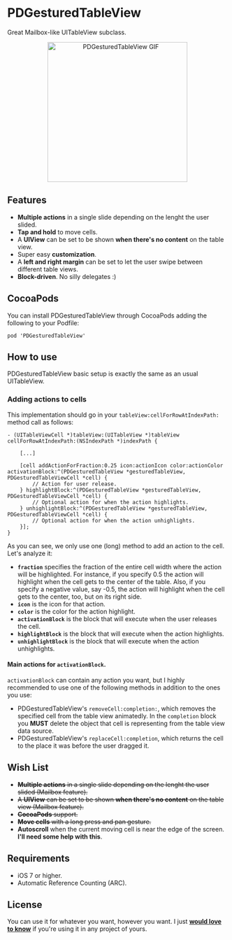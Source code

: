 PDGesturedTableView
===================

Great Mailbox-like UITableView subclass.

<p align="center">
	<img src="https://raw.github.com/Dromaguirre/PDGesturedTableView/master/Images/1.gif" alt="PDGesturedTableView GIF" title="PDGesturedTableView GIF" width="320px" />
</p>

## Features

- **Multiple actions** in a single slide depending on the lenght the user slided.
- **Tap and hold** to move cells.
- A **UIView** can be set to be shown **when there's no content** on the table view.
- Super easy **customization**.
- A **left and right margin** can be set to let the user swipe between different table views.
- **Block-driven**. No silly delegates :)

## CocoaPods

You can install PDGesturedTableView through CocoaPods adding the following to your Podfile:

	pod 'PDGesturedTableView'

## How to use

PDGesturedTableView basic setup is exactly the same as an usual UITableView.

### Adding actions to cells

This implementation should go in your `tableView:cellForRowAtIndexPath:` method call as follows:

	- (UITableViewCell *)tableView:(UITableView *)tableView cellForRowAtIndexPath:(NSIndexPath *)indexPath {
	
		[...]
		
		[cell addActionForFraction:0.25 icon:actionIcon color:actionColor activationBlock:^(PDGesturedTableView *gesturedTableView, PDGesturedTableViewCell *cell) {
            // Action for user release.
        } highlightBlock:^(PDGesturedTableView *gesturedTableView, PDGesturedTableViewCell *cell) {
            // Optional action for when the action highlights.
        } unhighlightBlock:^(PDGesturedTableView *gesturedTableView, PDGesturedTableViewCell *cell) {
            // Optional action for when the action unhighlights.
        }];
	}

As you can see, we only use one (long) method to add an action to the cell. Let's analyze it:

- **`fraction`** specifies the fraction of the entire cell width where the action will be highlighted. For instance, if you specify 0.5 the action will highlight when the cell gets to the center of the table. Also, if you specify a negative value, say -0.5, the action will highlight when the cell gets to the center, too, but on its right side.
- **`icon`** is the icon for that action.
- **`color`** is the color for the action highlight.
- **`activationBlock`** is the block that will execute when the user releases the cell.
- **`highlightBlock`** is the block that will execute when the action highlights.
- **`unhighlightBlock`** is the block that will execute when the action unhighlights.

#### Main actions for `activationBlock`.

`activationBlock` can contain any action you want, but I highly recommended to use one of the following methods in addition to the ones you use:

- PDGesturedTableView's `removeCell:completion:`, which removes the specified cell from the table view animatedly. In the `completion` block you **MUST** delete the object that cell is representing from the table view data source.
- PDGesturedTableView's `replaceCell:completion`, which returns the cell to the place it was before the user dragged it.

## Wish List

- ~~**Multiple actions** in a single slide depending on the lenght the user slided (Mailbox feature).~~
- ~~A **UIView** can be set to be shown **when there's no content** on the table view (Mailbox feature).~~
- ~~**CocoaPods** support.~~
- ~~**Move cells** with a long press and pan gesture.~~
- **Autoscroll** when the current moving cell is near the edge of the screen. **I'll need some help with this**.

## Requirements

- iOS 7 or higher.
- Automatic Reference Counting (ARC).

## License

You can use it for whatever you want, however you want. I just **[would love to know](mailto:dromaguirre@gmail.com)** if you're using it in any project of yours.